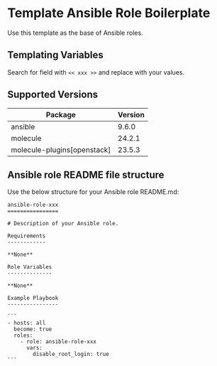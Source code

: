 Template Ansible Role Boilerplate
=================================

Use this template as the base of Ansible roles.

Templating Variables
--------------------

Search for field with `<< xxx >>` and replace with your values.

Supported Versions
------------------

| Package | Version |
| ---- | ---- |
| ansible | 9.6.0 |
| molecule | 24.2.1 |
| molecule-plugins[openstack] | 23.5.3 |

Ansible role README file structure
----------------------------------

Use the below structure for your Ansible role README.md:
````
ansible-role-xxx
================

# Description of your Ansible role.

Requirements
------------

**None**

Role Variables
--------------

**None**

Example Playbook
----------------

```
- hosts: all
  become: true
  roles:
    - role: ansible-role-xxx
      vars:
        disable_root_login: true
```
````
